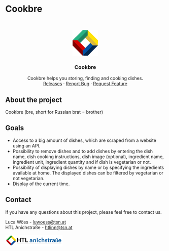 # Cookbre

<br/>
<p align="center">
  <a href="https://htl-anichstrasse.tirol">
    <img src=".github/htl.gif" alt="Logo" width="80" height="80">
  </a>

  <h3 align="center">Cookbre</h3>

  <p align="center">
    Cookbre helps you storing, finding and cooking dishes.
    <br/>
    <a href="https://github.com/htl-anichstrasse/template/releases">Releases</a>
    ·
    <a href="https://github.com/htl-anichstrasse/template/issues">Report Bug</a>
    ·
    <a href="https://github.com/htl-anichstrasse/template/issues">Request Feature</a>
  </p>
</p>

## About the project
Cookbre (bre, short for Russian brat = brother) 

## Goals
- Access to a big amount of dishes, which are scraped from a website using an API.
- Possibility to remove dishes and to add dishes by entering the dish name, dish cooking instructions, dish image (optional), ingredient name, ingredient unit, ingredient quantity and if dish is vegetarian or not.
- Possibility of displaying dishes by name or by specifying the ingredients available at home. The displayed dishes can be filtered by vegetarian or not vegetarian.
- Display of the current time.

## Contact

If you have any questions about this project, please feel free to contact us.

Luca Wöss - luwoess@tsn.at<br>
HTL Anichstraße - htlinn@tsn.at

<a href="https://htl-anichstrasse.tirol" target="_blank"><img src=".github/logo_background.png" width="180px"></a>
